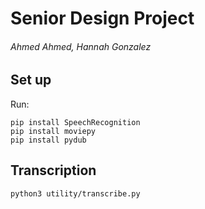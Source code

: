 # Senior Design Project

###### Ahmed Ahmed, Hannah Gonzalez

## Set up

Run: 
```
pip install SpeechRecognition 
pip install moviepy 
pip install pydub 
```

## Transcription
```
python3 utility/transcribe.py 
```